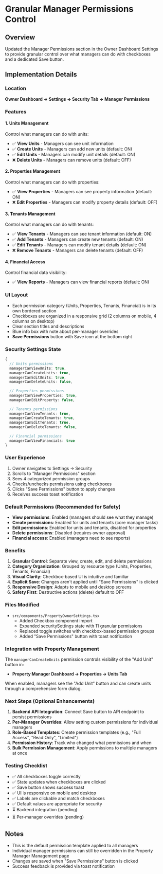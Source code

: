 # Granular Manager Permissions Control

## Overview
Updated the Manager Permissions section in the Owner Dashboard Settings to provide granular control over what managers can do with checkboxes and a dedicated Save button.

## Implementation Details

### Location
**Owner Dashboard → Settings → Security Tab → Manager Permissions**

### Features

#### 1. Units Management
Control what managers can do with units:
- ✅ **View Units** - Managers can see unit information
- ✅ **Create Units** - Managers can add new units (default: ON)
- ✅ **Edit Units** - Managers can modify unit details (default: ON)
- ❌ **Delete Units** - Managers can remove units (default: OFF)

#### 2. Properties Management
Control what managers can do with properties:
- ✅ **View Properties** - Managers can see property information (default: ON)
- ❌ **Edit Properties** - Managers can modify property details (default: OFF)

#### 3. Tenants Management
Control what managers can do with tenants:
- ✅ **View Tenants** - Managers can see tenant information (default: ON)
- ✅ **Add Tenants** - Managers can create new tenants (default: ON)
- ✅ **Edit Tenants** - Managers can modify tenant details (default: ON)
- ❌ **Remove Tenants** - Managers can delete tenants (default: OFF)

#### 4. Financial Access
Control financial data visibility:
- ✅ **View Reports** - Managers can view financial reports (default: ON)

### UI Layout
- Each permission category (Units, Properties, Tenants, Financial) is in its own bordered section
- Checkboxes are organized in a responsive grid (2 columns on mobile, 4 columns on desktop)
- Clear section titles and descriptions
- Blue info box with note about per-manager overrides
- **Save Permissions** button with Save icon at the bottom right

### Security Settings State
```typescript
{
  // Units permissions
  managerCanViewUnits: true,
  managerCanCreateUnits: true,
  managerCanEditUnits: true,
  managerCanDeleteUnits: false,
  
  // Properties permissions
  managerCanViewProperties: true,
  managerCanEditProperty: false,
  
  // Tenants permissions
  managerCanViewTenants: true,
  managerCanCreateTenants: true,
  managerCanEditTenants: true,
  managerCanDeleteTenants: false,
  
  // Financial permissions
  managerCanViewFinancials: true
}
```

### User Experience
1. Owner navigates to Settings → Security
2. Scrolls to "Manager Permissions" section
3. Sees 4 categorized permission groups
4. Checks/unchecks permissions using checkboxes
5. Clicks "Save Permissions" button to apply changes
6. Receives success toast notification

### Default Permissions (Recommended for Safety)
- **View permissions**: Enabled (managers should see what they manage)
- **Create permissions**: Enabled for units and tenants (core manager tasks)
- **Edit permissions**: Enabled for units and tenants, disabled for properties
- **Delete permissions**: Disabled (requires owner approval)
- **Financial access**: Enabled (managers need to see reports)

### Benefits
1. **Granular Control**: Separate view, create, edit, and delete permissions
2. **Category Organization**: Grouped by resource type (Units, Properties, Tenants, Financial)
3. **Visual Clarity**: Checkbox-based UI is intuitive and familiar
4. **Explicit Save**: Changes aren't applied until "Save Permissions" is clicked
5. **Responsive Design**: Adapts to mobile and desktop screens
6. **Safety First**: Destructive actions (delete) default to OFF

### Files Modified
- `src/components/PropertyOwnerSettings.tsx`
  - Added Checkbox component import
  - Expanded securitySettings state with 11 granular permissions
  - Replaced toggle switches with checkbox-based permission groups
  - Added "Save Permissions" button with toast notification

### Integration with Property Management
The `managerCanCreateUnits` permission controls visibility of the "Add Unit" button in:
- **Property Manager Dashboard → Properties → Units Tab**

When enabled, managers see the "Add Unit" button and can create units through a comprehensive form dialog.

### Next Steps (Optional Enhancements)
1. **Backend API Integration**: Connect Save button to API endpoint to persist permissions
2. **Per-Manager Overrides**: Allow setting custom permissions for individual managers
3. **Role-Based Templates**: Create permission templates (e.g., "Full Access", "Read Only", "Limited")
4. **Permission History**: Track who changed what permissions and when
5. **Bulk Permission Management**: Apply permissions to multiple managers at once

### Testing Checklist
- ✅ All checkboxes toggle correctly
- ✅ State updates when checkboxes are clicked
- ✅ Save button shows success toast
- ✅ UI is responsive on mobile and desktop
- ✅ Labels are clickable and match checkboxes
- ✅ Default values are appropriate for security
- ⏳ Backend integration (pending)
- ⏳ Per-manager overrides (pending)

## Notes
- This is the default permission template applied to all managers
- Individual manager permissions can still be overridden in the Property Manager Management page
- Changes are saved when "Save Permissions" button is clicked
- Success feedback is provided via toast notification


